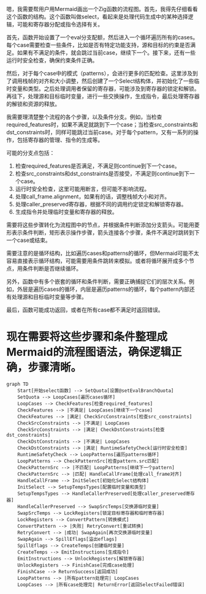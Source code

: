 嗯，我需要帮用户用Mermaid画出一个Zig函数的流程图。首先，我得先仔细看看这个函数的结构。这个函数叫做select，看起来是处理代码生成中的某种选择逻辑，可能和寄存器分配或指令选择有关。

首先，函数开始设置了一个eval分支配额，然后进入一个循环遍历所有的cases。每个case需要检查一些条件，比如是否有特定功能支持，源和目标的约束是否满足。如果有不满足的条件，就会跳过当前case，继续下一个。接下来，还有一些运行时安全检查，确保约束条件正确。

然后，对于每个case中的模式（patterns），会进行更多的匹配检查。这里涉及到了调用栈帧的对齐和大小调整，然后创建了一个Select结构体，并初始化了一些临时变量和类型。之后处理调用者保留的寄存器，可能涉及到寄存器的锁定和解锁。再往下，处理源和目标临时变量，进行一些交换操作，生成指令，最后处理寄存器的解锁和资源的释放。

我需要理清楚整个流程的各个步骤，以及条件分支。例如，当检查required_features时，如果不满足就跳到下一个case；当检查src_constraints和dst_constraints时，同样可能跳过当前case。对于每个pattern，又有一系列的操作，包括寄存器的管理、指令的生成等。

可能的分支点包括：

1. 检查required_features是否满足，不满足则continue到下一个case。
2. 检查src_constraints和dst_constraints是否接受，不满足则continue到下一个case。
3. 运行时安全检查，这里可能用断言，但可能不影响流程。
4. 处理call_frame.alignment，如果有的话，调整栈帧大小和对齐。
5. 处理caller_preserved寄存器，根据不同的调用约定锁定和解锁寄存器。
6. 生成指令并处理临时变量和寄存器的释放。

需要将这些步骤转化为流程图中的节点，并根据条件判断添加分支箭头。可能用菱形表示条件判断，矩形表示操作步骤，箭头连接各个步骤，条件不满足时跳转到下一个case或结束。

需要注意的是循环结构，比如遍历cases和patterns的循环，但Mermaid可能不太容易直接表示循环结构，可能需要用条件跳转来模拟。或者将循环展开成多个节点，用条件判断是否继续循环。

另外，函数中有多个嵌套的循环和条件判断，需要正确捕捉它们的层次关系。例如，外层是遍历cases的循环，内层是遍历patterns的循环，每个pattern内部还有处理源和目标临时变量等步骤。

最后，函数可能成功返回，或者在所有case都不满足时返回错误。

现在需要将这些步骤和条件整理成Mermaid的流程图语法，确保逻辑正确，步骤清晰。
================================================
```mermaid
graph TD
    Start[开始select函数] --> SetQuota[设置@setEvalBranchQuota]
    SetQuota --> LoopCases[遍历cases循环]
    LoopCases --> CheckFeatures[检查required_features]
    CheckFeatures --> |不满足| LoopCases[继续下一个case]
    CheckFeatures --> |满足| CheckSrcConstraints[检查src_constraints]
    CheckSrcConstraints --> |不满足| LoopCases
    CheckSrcConstraints --> |满足| CheckDstConstraints[检查dst_constraints]
    CheckDstConstraints --> |不满足| LoopCases
    CheckDstConstraints --> |满足| RuntimeSafetyCheck[运行时安全检查]
    RuntimeSafetyCheck --> LoopPatterns[遍历patterns循环]
    LoopPatterns --> CheckPatternSrc[检查pattern.src匹配]
    CheckPatternSrc --> |不匹配| LoopPatterns[继续下一个pattern]
    CheckPatternSrc --> |匹配| HandleCallFrame[处理call_frame对齐]
    HandleCallFrame --> InitSelect[初始化Select结构体]
    InitSelect --> SetupTempsTypes[配置临时变量和类型]
    SetupTempsTypes --> HandleCallerPreserved[处理caller_preserved寄存器]
    HandleCallerPreserved --> SwapSrcTemps[交换源临时变量]
    SwapSrcTemps --> LockRegisters[锁定目标寄存器和临时寄存器]
    LockRegisters --> ConvertPattern[转换模式]
    ConvertPattern --> |失败| RetryConvert[重试转换]
    RetryConvert --> |成功| SwapAgain[再次交换源临时变量]
    SwapAgain --> SpillEflags[溢出eflags]
    SpillEflags --> CreateTemps[创建临时变量]
    CreateTemps --> EmitInstructions[生成指令]
    EmitInstructions --> UnlockRegisters[解锁寄存器]
    UnlockRegisters --> FinishCase[完成case处理]
    FinishCase --> ReturnSuccess[返回成功]
    LoopPatterns --> |所有pattern处理完| LoopCases
    LoopCases --> |所有case处理完| ReturnError[返回SelectFailed错误]
```